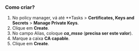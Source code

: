 ### Como criar?

1. No policy manager, vá até **Tasks > **Certificates, Keys and Secrets** > **Manage Private Keys**.
2. Clique em **Create**.
3. No campo Alias, coloque ***ca_msso*** (**precisa ser este valor**).
4. Marque a caixa **CA capable**.
5. Clique em **Create**.
